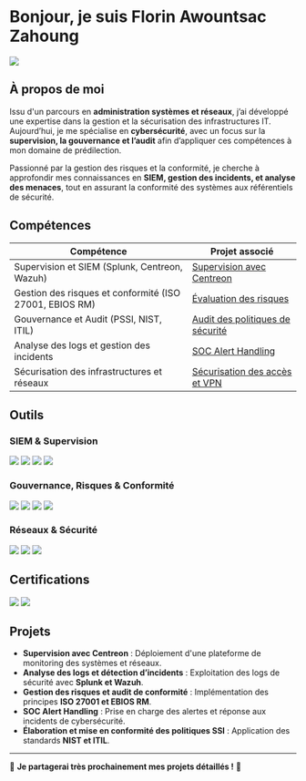 # Bonjour, je suis Florin Awountsac Zahoung
<a href="https://linkedin.com/in/florin-awountsac-zahoung"><img src="https://img.shields.io/badge/-LinkedIn-0072b1?&style=for-the-badge&logo=linkedin&logoColor=white" /></a>

## À propos de moi

Issu d'un parcours en **administration systèmes et réseaux**, j’ai développé une expertise dans la gestion et la sécurisation des infrastructures IT. Aujourd’hui, je me spécialise en **cybersécurité**, avec un focus sur la **supervision, la gouvernance et l’audit** afin d’appliquer ces compétences à mon domaine de prédilection.

Passionné par la gestion des risques et la conformité, je cherche à approfondir mes connaissances en **SIEM, gestion des incidents, et analyse des menaces**, tout en assurant la conformité des systèmes aux référentiels de sécurité.

## Compétences

| Compétence                                   | Projet associé              |
|---------------------------------------------|-----------------------------|
| Supervision et SIEM (Splunk, Centreon, Wazuh) | <a href="https://google.com">Supervision avec Centreon</a>|
| Gestion des risques et conformité (ISO 27001, EBIOS RM) | <a href="https://google.com">Évaluation des risques</a>|
| Gouvernance et Audit (PSSI, NIST, ITIL)     | <a href="https://google.com">Audit des politiques de sécurité</a>|
| Analyse des logs et gestion des incidents   | <a href="https://google.com">SOC Alert Handling</a>|
| Sécurisation des infrastructures et réseaux | <a href="https://google.com">Sécurisation des accès et VPN</a>|

## Outils

### SIEM & Supervision
<div>
    <img src="https://img.shields.io/badge/-Splunk-000000?&style=for-the-badge&logo=Splunk&logoColor=white" />
    <img src="https://img.shields.io/badge/-Wazuh-1A2C34?&style=for-the-badge&logo=Wazuh&logoColor=white" />
    <img src="https://img.shields.io/badge/-Elastic-005571?&style=for-the-badge&logo=Elastic&logoColor=white" />
    <img src="https://img.shields.io/badge/-Centreon-0094C6?&style=for-the-badge&logo=Centreon&logoColor=white" />
</div>

### Gouvernance, Risques & Conformité
<div>
    <img src="https://img.shields.io/badge/-ISO_27001-008000?&style=for-the-badge&logoColor=white" />
    <img src="https://img.shields.io/badge/-EBIOS_RM-0033A0?&style=for-the-badge&logoColor=white" />
    <img src="https://img.shields.io/badge/-NIST_CSF-FFA500?&style=for-the-badge&logoColor=white" />
    <img src="https://img.shields.io/badge/-ITIL-5A5A5A?&style=for-the-badge&logoColor=white" />
</div>

### Réseaux & Sécurité
<div>
    <img src="https://img.shields.io/badge/-Wireshark-1679A7?&style=for-the-badge&logo=Wireshark&logoColor=white" />
    <img src="https://img.shields.io/badge/-Firewalling_(PfSense,_Cisco_ASA)-FF0000?&style=for-the-badge&logoColor=white" />
    <img src="https://img.shields.io/badge/-OpenVPN-32CD32?&style=for-the-badge&logoColor=white" />
</div>

## Certifications
<div>
<img src="https://img.shields.io/badge/-Cisco_Introduction_to_Cybersecurity-1A73E8?&style=for-the-badge&logo=Cisco&logoColor=white" />
<img src="https://img.shields.io/badge/-Cisco_Python_1_and_2-FFA500?&style=for-the-badge&logo=Cisco&logoColor=white" />
</div>

## Projets
- **Supervision avec Centreon** : Déploiement d'une plateforme de monitoring des systèmes et réseaux.
- **Analyse des logs et détection d’incidents** : Exploitation des logs de sécurité avec **Splunk et Wazuh**.
- **Gestion des risques et audit de conformité** : Implémentation des principes **ISO 27001 et EBIOS RM**.
- **SOC Alert Handling** : Prise en charge des alertes et réponse aux incidents de cybersécurité.
- **Élaboration et mise en conformité des politiques SSI** : Application des standards **NIST et ITIL**.

---

📢 **Je partagerai très prochainement mes projets détaillés !** 🚀
